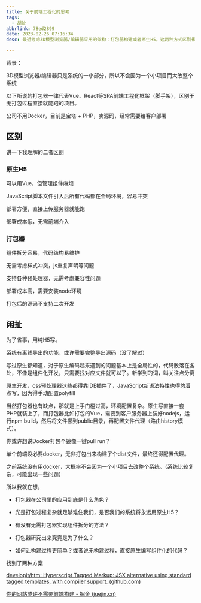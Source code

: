 ```yaml
---
title: 关于前端工程化的思考
tags:
  - 胡扯
abbrlink: 78ed2899
date: 2023-02-26 07:16:34
desc: 最近考虑3D模型浏览器/编辑器采用的架构：打包器构建或者原生H5。这两种方式区别很大，需要好好考虑一下。

---
```





背景：

3D模型浏览器/编辑器只是系统的一小部分，所以不会因为一个小项目而大改整个系统

以下所说的打包器一律代表Vue、React等SPA前端工程化框架（脚手架），区别于无打包过程直接就能跑的项目。

公司不用Docker，目前是宝塔 + PHP，卖源码，经常需要给客户部署

## 区别

讲一下我理解的二者区别

### 原生H5

可以用Vue，但管理组件麻烦

JavaScript脚本文件引入后所有代码都在全局环境，容易冲突

部署方便，直接上传服务器就能跑

部署成本低，无需前端介入

### 打包器

组件拆分容易，代码结构易维护

无需考虑样式冲突，js重复声明等问题

支持各种预处理器，无需考虑兼容性问题

部署成本高，需要安装node环境

打包后的源码不支持二次开发



## 闲扯

为了省事，用纯H5写。

系统有离线导出的功能，或许需要完整导出源码（没了解过）

写过原生都知道，对于原生编码起来遇到的问题基本上是全局性的，代码散落在各处，不像是组件化开发，只需要找对应文件就可以了。新学到的词，叫关注点分离

原生开发，css预处理器这些都得靠IDE插件了，JavaScript新语法特性也得悠着点写，因为得手动配置polyfill

当然打包器也有缺点，那就是上手门槛过高，环境配置复杂。原生写直接一套PHP就装上了，而打包器比如打包的Vue，需要到客户服务器上装好nodejs，运行npm build，然后将文件挪到public目录，再配置文件代理（路由history模式）。

你或许想说Docker打包个镜像一键pull run？

单个前端没必要docker，无非打包出来构建了个dist文件，最终还得配置代理。

之前系统没有用docker，大概率不会因为一个小项目去改整个系统。（系统比较复杂，可能出现一些问题）

所以我就在想，

- 打包器在公司里的应用到底是什么角色？

- 光是打包过程复杂就足够难住我们，是否我们的系统将永远用原生H5？
- 有没有无需打包器实现组件拆分的方法？
- 打包器研究出来究竟是为了什么？
- 如何让构建过程更简单？或者说无构建过程，直接原生编写组件化的代码？

找到了两种方案

[developit/htm: Hyperscript Tagged Markup: JSX alternative using standard tagged templates, with compiler support. (github.com)](https://github.com/developit/htm)

[你的网站或许不需要前端构建 - 掘金 (juejin.cn)](https://juejin.cn/post/6844903854136360968)
